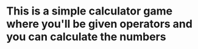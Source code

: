 # This is a simple calculator game where you'll be given operators and you can calculate the numbers